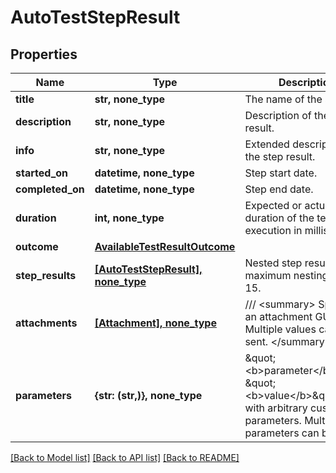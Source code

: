 # AutoTestStepResult


## Properties
Name | Type | Description | Notes
------------ | ------------- | ------------- | -------------
**title** | **str, none_type** | The name of the step. | [optional] 
**description** | **str, none_type** | Description of the step result. | [optional] 
**info** | **str, none_type** | Extended description of the step result. | [optional] 
**started_on** | **datetime, none_type** | Step start date. | [optional] 
**completed_on** | **datetime, none_type** | Step end date. | [optional] 
**duration** | **int, none_type** | Expected or actual duration of the test run execution in milliseconds. | [optional] 
**outcome** | [**AvailableTestResultOutcome**](AvailableTestResultOutcome.md) |  | [optional] 
**step_results** | [**[AutoTestStepResult], none_type**](AutoTestStepResult.md) | Nested step results. The maximum nesting level is 15. | [optional] 
**attachments** | [**[Attachment], none_type**](Attachment.md) | /// &lt;summary&gt;  Specifies an attachment GUID. Multiple values can be sent.  &lt;/summary&gt; | [optional] 
**parameters** | **{str: (str,)}, none_type** | \&quot;&lt;b&gt;parameter&lt;/b&gt;\&quot;: \&quot;&lt;b&gt;value&lt;/b&gt;\&quot; pair with arbitrary custom parameters. Multiple parameters can be sent. | [optional] 

[[Back to Model list]](../README.md#documentation-for-models) [[Back to API list]](../README.md#documentation-for-api-endpoints) [[Back to README]](../README.md)


